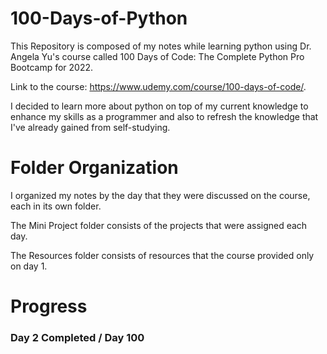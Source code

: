 # 100-Days-of-Python

This Repository is composed of my notes while learning python using Dr. Angela Yu's course called 100 Days of Code: The Complete Python Pro Bootcamp for 2022.

Link to the course: https://www.udemy.com/course/100-days-of-code/. 

I decided to learn more about python on top of my current knowledge to enhance my skills as a programmer and also to refresh the knowledge that I've already gained from self-studying. 

# Folder Organization
I organized my notes by the day that they were discussed on the course, each in its own folder. 

The Mini Project folder consists of the projects that were assigned each day. 

The Resources folder consists of resources that the course provided only on day 1. 

# Progress
### Day 2 Completed / Day 100
